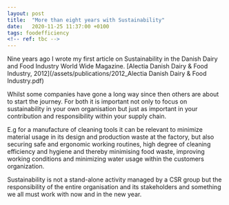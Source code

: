 ```yaml
---
layout: post
title:  "More than eight years with Sustainability"
date:   2020-11-25 11:37:00 +0100
tags: foodefficiency
<!-- ref: tbc -->
---
```

Nine years ago I wrote my first article on Sustainability in the Danish Dairy and Food Industry World Wide Magazine.
[Alectia Danish Dairy & Food Industry, 2012](/assets/publications/2012_Alectia Danish Dairy & Food Industry.pdf)

Whilst some companies have gone a long way since then others are about to start the journey. For both it is important not only to focus on sustainability in your own organisation but just as important in your contribution and responsibility within your supply chain.

E.g for a manufacture of cleaning tools it can be relevant to minimize material usage in its design and production waste at the factory, but also securing safe and ergonomic working routines, high degree of cleaning efficiency and hygiene and thereby minimising food waste, improving working conditions and minimizing water usage within the customers organization.

Sustainability is not a stand-alone activity managed by a CSR group but the responsibility of the entire organisation and its stakeholders and something we all must work with now and in the new year.
